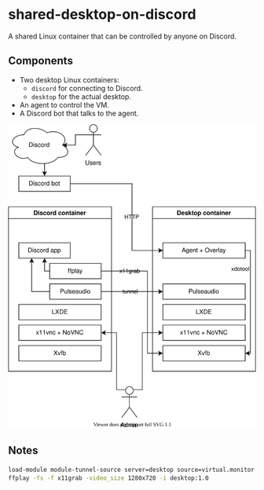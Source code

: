 # shared-desktop-on-discord

A shared Linux container that can be controlled by anyone on Discord.

## Components

- Two desktop Linux containers:
  - `discord` for connecting to Discord.
  - `desktop` for the actual desktop.
- An agent to control the VM.
- A Discord bot that talks to the agent.

![](./setup.drawio.svg)

## Notes

```sh
load-module module-tunnel-source server=desktop source=virtual.monitor source_name=desktop
ffplay -fs -f x11grab -video_size 1280x720 -i desktop:1.0
```
